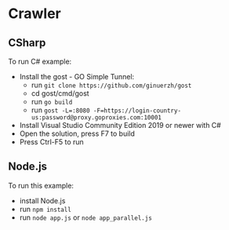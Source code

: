 # Crawler

## CSharp
To run C# example:
* Install the gost - GO Simple Tunnel:
    * run `git clone https://github.com/ginuerzh/gost`
    * cd gost/cmd/gost
    * run `go build`
    * run `gost -L=:8080 -F=https://login-country-us:password@proxy.goproxies.com:10001`
* Install Visual Studio Community Edition 2019 or newer with C#
* Open the solution, press F7 to build
* Press Ctrl-F5 to run

## Node.js
To run this example:
* install Node.js
* run `npm install`
* run `node app.js` or `node app_parallel.js`
